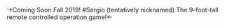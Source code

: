 ->Coming Soon Fall 2019!
#Sergio
(tentatively nicknamed)
The 9-foot-tall remote controlled operation game!<-
